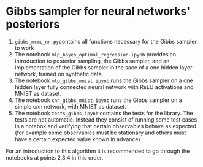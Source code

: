 # Gibbs sampler for neural networks' posteriors

1. `gibbs_mcmc_nn.py`contains all functions necessary for the Gibbs sampler to work
2. The notebook `mlp_bayes_optimal_regression.ipynb` provides an introduction to posterior sampling, the Gibbs sampler, and an implementation of the Gibbs sampler in the sace of a one hidden layer network, trained on synthetic data.
3. The notebook `mlp_gibbs_mnist.ipynb` runs the Gibbs sampler on a one hidden layer fully connected neural network with ReLU activations and MNIST as dataset.
4. The notebook `cnn_gibbs_mnist.ipynb` runs the Gibbs sampler on a simple cnn network, with MNIST as dataset.
5. The notebook `tests_gibbs.ipynb` contains the tests for the library. The tests are not automatic. Instead they consist of running some test cases in a notebok and verifying that certain observables behave as expected (for example some observables must be stationary and others must have a certain expected value known in advance)

For an introduction to this algorithm it is recommended to go through the notebooks at points 2,3,4 in this order.
